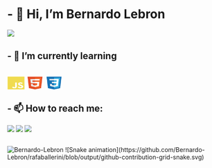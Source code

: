 <h1> - 👋 Hi, I’m Bernardo Lebron </h1>

  <div>
  <img height="180em" src="https://github-readme-stats.vercel.app/api?username=Bernardo-Lebron&show_icons=true&theme=gruvbox&include_all_commits=true&count_private=true"/>
  </div>
  
<!-- <h2> - 👀 I’m interested in </h2>
<p> I’m interested in getting a degree in software engineering and becoming a professional in the field. </p> -->

<h2> - 🌱 I’m currently learning </h2>  
  <div style="display: inline_block"><br>
  <img align="center" alt="Lebron-Js" height="30" width="40" src="https://raw.githubusercontent.com/devicons/devicon/master/icons/javascript/javascript-plain.svg">
  <img align="center" alt="Lebron-HTML" height="30" width="40" src="https://raw.githubusercontent.com/devicons/devicon/master/icons/html5/html5-original.svg">
  <img align="center" alt="Lebron-CSS" height="30" width="40" src="https://raw.githubusercontent.com/devicons/devicon/master/icons/css3/css3-original.svg">
  </div>
  
<!-- <h2> - 💞️ I’m looking to collaborate on </h2>
<p> On website development and application development.</p> -->


  <h2> - 📫 How to reach me:</h2>
  <a href="https://www.instagram.com/b.lebron_/" target="_blank"><img src="https://img.shields.io/badge/-Instagram-%23E4405F?style=for-the-badge&logo=instagram&logoColor=white" target="_blank"></a>
  <a href="https://www.linkedin.com/in/bernardo-lebron-3155b1210/" target="_blank"><img src="https://img.shields.io/badge/-LinkedIn-%230077B5?style=for-the-badge&logo=linkedin&logoColor=white" target="_blank"></a> 
  <a href="https://twitter.com/BLebron12" target="_blank"><img src="https://img.shields.io/badge/Twitter-1DA1F2?style=for-the-badge&logo=twitter&logoColor=white"
target="_blank"> </a>

##

 <img src="https://komarev.com/ghpvc/?username=Bernardo-Lebron&color=green" alt="Bernardo-Lebron" /> 
![Snake animation](https://github.com/Bernardo-Lebron/rafaballerini/blob/output/github-contribution-grid-snake.svg)
<!---
Bernardo-Lebron/Bernardo-Lebron is a ✨ special ✨ repository because its `README.md` (this file) appears on your GitHub profile.
You can click the Preview link to take a look at your changes.
--->
